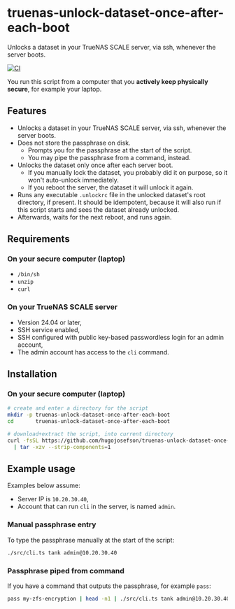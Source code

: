 # truenas-unlock-dataset-once-after-each-boot

Unlocks a dataset in your TrueNAS SCALE server, via ssh, whenever the server
boots.

[![CI](https://github.com/hugojosefson/truenas-unlock-dataset-once-after-each-boot/actions/workflows/deno.yaml/badge.svg)](https://github.com/hugojosefson/truenas-unlock-dataset-once-after-each-boot/actions/workflows/deno.yaml)

You run this script from a computer that you **actively keep physically
secure**, for example your laptop.

## Features

- Unlocks a dataset in your TrueNAS SCALE server, via ssh, whenever the server
  boots.
- Does not store the passphrase on disk.
  - Prompts you for the passphrase at the start of the script.
  - You may pipe the passphrase from a command, instead.
- Unlocks the dataset only once after each server boot.
  - If you manually lock the dataset, you probably did it on purpose, so it
    won't auto-unlock immediately.
  - If you reboot the server, the dataset it will unlock it again.
- Runs any executable `.unlockrc` file in the unlocked dataset's root directory,
  if present. It should be idempotent, because it will also run if this script
  starts and sees the dataset already unlocked.
- Afterwards, waits for the next reboot, and runs again.

## Requirements

### On your secure computer (laptop)

- `/bin/sh`
- `unzip`
- `curl`

### On your TrueNAS SCALE server

- Version 24.04 or later,
- SSH service enabled,
- SSH configured with public key-based passwordless login for an admin account,
- The admin account has access to the `cli` command.

## Installation

### On your secure computer (laptop)

```sh
# create and enter a directory for the script
mkdir -p truenas-unlock-dataset-once-after-each-boot
cd       truenas-unlock-dataset-once-after-each-boot

# download+extract the script, into current directory
curl -fsSL https://github.com/hugojosefson/truenas-unlock-dataset-once-after-each-boot/tarball/main \
  | tar -xzv --strip-components=1
```

## Example usage

Examples below assume:

- Server IP is `10.20.30.40`,
- Account that can run `cli` in the server, is named `admin`.

### Manual passphrase entry

To type the passphrase manually at the start of the script:

```sh
./src/cli.ts tank admin@10.20.30.40
```

### Passphrase piped from command

If you have a command that outputs the passphrase, for example `pass`:

```sh
pass my-zfs-encryption | head -n1 | ./src/cli.ts tank admin@10.20.30.40
```
